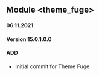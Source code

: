 ## Module <theme_fuge>

#### 06.11.2021
#### Version 15.0.1.0.0
#### ADD
- Initial commit for Theme Fuge